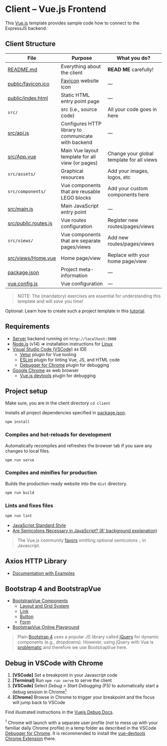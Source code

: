 # Client – Vue.js Frontend

This [Vue.js](https://vuejs.org/) template provides sample code how to connect to the ExpressJS backend.

## Client Structure

| File        | Purpose           | What you do?  |
| ------------- | ------------- | ----- |
| [README.md](./README.md) | Everything about the client | **READ ME** carefully! |
| [public/favicon.ico](public/favicon.ico) | [Favicon](https://en.wikipedia.org/wiki/Favicon) website icon | — |
| [public/index.html](public/index.html) | Static HTML entry point page | — |
| `src/` | src (i.e., source code) | All your code goes in here |
| [src/api.js](src/api.js) | Configures HTTP library to communicate with backend | — |
| [src/App.vue](src/App.vue) | Main Vue layout template for all view (or pages) | Change your global template for all views |
| `src/assets/` | Graphical resources | Add your images, logos, etc |
| `src/components/` | Vue components that are reusable LEGO blocks | Add your custom components here |
| [src/main.js](src/main.js) | Main JavaScript entry point | — |
| [src/public.routes.js](src/router/public.routes.js) | Vue routes configuration | Register new routes/pages/views |
| `src/views/` | Vue components that are separate pages/views | Add new routes/pages/views |
| [src/views/Home.vue](src/views/Dashboard.vue) | Home page/view | Replace with your home page/view |
| [package.json](package.json) | Project meta-information | —|
| [vue.config.js](vue.config.js) | Vue configuration | — |

> NOTE: The (mandatory) exercises are essential for understanding this template and will *save* you time!

Optional: Learn how to create such a project template in this [tutorial](https://www.vuemastery.com/courses/real-world-vue-js/vue-cli).

## Requirements

* [Server](../server/README.md) backend running on `http://localhost:3000`
* [Node.js](https://nodejs.org/en/download/) (v14) => installation instructions for [Linux](https://github.com/nodesource/distributions)
* [Visual Studio Code (VSCode)](https://code.visualstudio.com/) as IDE
  * [Vetur](https://marketplace.visualstudio.com/items?itemName=octref.vetur) plugin for Vue tooling
  * [ESLint](https://marketplace.visualstudio.com/items?itemName=dbaeumer.vscode-eslint) plugin for linting Vue, JS, and HTML code
  * [Debugger for Chrome](https://marketplace.visualstudio.com/items?itemName=msjsdiag.debugger-for-chrome) plugin for debugging
* [Google Chrome](https://www.google.com/chrome/) as web browser
  * [Vue.js devtools](https://chrome.google.com/webstore/detail/vuejs-devtools/nhdogjmejiglipccpnnnanhbledajbpd?hl=en) plugin for debugging

## Project setup

Make sure, you are in the client directory `cd client`

Installs all project dependencies specified in [package.json](./package.json).

```sh
npm install
```

### Compiles and hot-reloads for development

Automatically recompiles and refreshes the browser tab if you save any changes to local files.

```sh
npm run serve
```

### Compiles and minifies for production

Builds the production-ready website into the `dist` directory.

```sh
npm run build
```

### Lints and fixes files

```sh
npm run lint
```

* [JavaScript Standard Style](https://standardjs.com/rules-en.html)
* [Are Semicolons Necessary in JavaScript? (8' background explanation)](https://youtu.be/gsfbh17Ax9I)

> The Vue.js community [favors](https://forum.vuejs.org/t/semicolon-less-code-my-thoughts/4229) omitting optional semicolons `;` in Javascript.

## Axios HTTP Library

* [Documentation with Examples](https://github.com/axios/axios#axios)

## Bootstrap 4 and BootstrapVue

* [BootstrapVue Components](https://bootstrap-vue.js.org/docs/components)
  * [Layout and Grid System](https://bootstrap-vue.js.org/docs/components/layout/)
  * [Link](https://bootstrap-vue.js.org/docs/components/link)
  * [Button](https://bootstrap-vue.js.org/docs/components/button)
  * [Form](https://bootstrap-vue.js.org/docs/components/form)
* [BootstrapVue Online Playground](https://bootstrap-vue.js.org/play/)

> Plain [Bootstrap 4](https://getbootstrap.com/) uses a popular JS library called [jQuery](http://jquery.com/) for dynamic components (e.g., dropdowns). However, using jQuery with Vue is [problematic](https://vuejsdevelopers.com/2017/05/20/vue-js-safely-jquery-plugin/) and therefore we use BootstrapVue here.

## Debug in VSCode with Chrome

1. **[VSCode]** Set a breakpoint in your Javascript code
2. **[Terminal]** Run `npm run serve` to serve the client
3. **[VSCode]** Select *Debug > Start Debugging (F5)* to automatically start a debug session in Chrome[<sup>1</sup>](#1)
4. **[Chrome]** Browse in Chrome to trigger your breakpoint and the focus will jump back to VSCode

Find illustrated instructions in the [Vuejs Debug Docs](https://vuejs.org/v2/cookbook/debugging-in-vscode.html).

<a class="anchor" id="1"><sup>1</sup></a> Chrome will launch with a separate user profile (not to mess up with your familiar daily Chrome profile) in a temp folder as described in the VSCode [Debugger for Chrome](https://marketplace.visualstudio.com/items?itemName=msjsdiag.debugger-for-chrome). It is recommended to install the [vue-devtools](https://github.com/vuejs/vue-devtools) [Chrome Extension](https://chrome.google.com/webstore/detail/vuejs-devtools/nhdogjmejiglipccpnnnanhbledajbpd) there.
